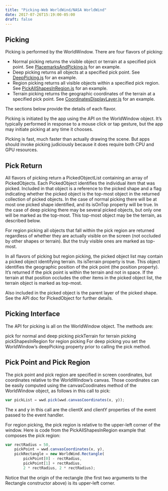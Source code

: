 ```yaml
---
title: "Picking-Web WorldWind/NASA WorldWind"
date: 2017-07-26T15:19:00-05:00
draft: false
---
```


## Picking

Picking is performed by the WorldWindow. There are four flavors of picking:

- Normal picking returns the visible object or terrain at a specified pick point. See [PlacemarksAndPicking.js](https://github.com/NASAWorldWind/WebWorldWind/blob/develop/examples/PlacemarksAndPicking.js) for an example.
- Deep picking returns all objects at a specified pick point. See [DeepPicking.js](https://github.com/NASAWorldWind/WebWorldWind/blob/develop/examples/DeepPicking.js) for an example.
- Region picking returns all visible objects within a specified pick region. See [PickAllShapesInRegion.js](https://github.com/NASAWorldWind/WebWorldWind/blob/develop/examples/PickAllShapesInRegion.js) for an example.
- Terrain picking returns the geographic coordinates of the terrain at a specified pick point. See [CoordinatesDisplayLayer.js](https://github.com/NASAWorldWind/WebWorldWind/blob/develop/src/layer/CoordinatesDisplayLayer.js) for an example.

The sections below provide the details of each flavor.

Picking is initiated by the app using the API on the WorldWindow object. It’s typically performed in response to a mouse click or tap gesture, but the app may initiate picking at any time it chooses.

Picking is fast, much faster than actually drawing the scene. But apps should invoke picking judiciously because it does require both CPU and GPU resources.

## Pick Return

All flavors of picking return a PickedObjectList containing an array of PickedObjects. Each PickedObject identifies the individual item that was picked. Included in that object is a reference to the picked shape and a flag indicating whether the picked object is the top-most object in the returned collection of picked objects. In the case of normal picking there will be at most one picked shape identified, and its isOnTop property will be true. In the case of deep picking there may be several picked objects, but only one will be marked as the top-most. This top-most object may be the terrain, as described below.

For region picking all objects that fall within the pick region are returned regardless of whether they are actually visible on the screen (not occluded by other shapes or terrain). But the truly visible ones are marked as top-most.

In all flavors of picking but region picking, the picked object list may contain a picked object identifying terrain. Its isTerrain property is true. This object identifies the geographic position of the pick point (the position property). It’s returned if the pick point is within the terrain and not in space. If the terrain at that position occludes the other items in the picked object list, the terrain object is marked as top-most.

Also included in the picked object is the parent layer of the picked shape. See the API doc for PickedObject for further details.

## Picking Interface

The API for picking is all on the WorldWindow object. The methods are:

pick for normal and deep picking
pickTerrain for terrain picking
pickShapesInRegion for region picking
For deep picking you set the WorldWindow’s deepPicking property prior to calling the pick method.

## Pick Point and Pick Region

The pick point and pick region are specified in screen coordinates, but coordinates relative to the WorldWindow’s canvas. Those coordinates can be easily computed using the canvasCoodinates method of the WorldWindow object, as follows in this call to pick:

```javascript
var pickList = wwd.pick(wwd.canvasCoordinates(x, y));
```

The x and y in this call are the clientX and clientY properties of the event passed to the event handler.

For region picking, the pick region is relative to the upper-left corner of the window. Here is code from the PickAllShapesInRegion example that composes the pick region:

```javascript
var rectRadius = 50,
    pickPoint = wwd.canvasCoordinates(x, y),
    pickRectangle = new WorldWind.Rectangle(
        pickPoint[0] - rectRadius,
        pickPoint[1] + rectRadius,
        2 * rectRadius, 2 * rectRadius);
```

Notice that the origin of the rectangle (the first two arguments to the Rectangle constructor above) is its upper-left corner.